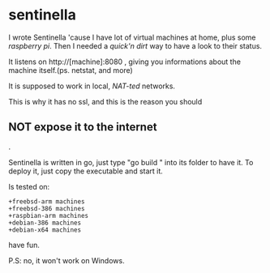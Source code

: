 # sentinella

I wrote Sentinella 'cause I have lot of virtual machines at home, plus some _raspberry pi_. 
Then I needed a _quick'n dirt_ way to have a look to their status.

It listens on http://[machine]:8080 , giving you informations about the machine itself.(ps. netstat, and more)

It is supposed to work in local, _NAT-ted_ networks.

This is why it has no ssl, and this is the reason you should <h2>NOT expose it to the internet</h2>.

Sentinella is written in go, just type "go build " into its folder to have it.
To deploy it, just copy the executable and start it.


Is tested on:

    +freebsd-arm machines
    +freebsd-386 machines
    +raspbian-arm machines
    +debian-386 machines
    +debian-x64 machines

have fun.

P.S: no, it won't work on Windows.
